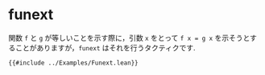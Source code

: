# funext

関数 `f` と `g` が等しいことを示す際に，引数 `x` をとって `f x = g x` を示そうとすることがありますが，`funext` はそれを行うタクティクです.

```lean
{{#include ../Examples/Funext.lean}}
```
